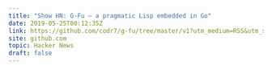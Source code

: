 ```yaml
---
title: "Show HN: G-Fu – a pragmatic Lisp embedded in Go"
date: 2019-05-25T00:12:35Z
link: https://github.com/codr7/g-fu/tree/master/v1?utm_medium=RSS&utm_source=hune
site: github.com
topic: Hacker News
draft: false
---
```

